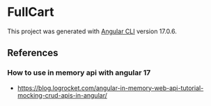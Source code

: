 # FullCart

This project was generated with [Angular CLI](https://github.com/angular/angular-cli) version 17.0.6.

## References

### How to use in memory api with angular 17

+ <https://blog.logrocket.com/angular-in-memory-web-api-tutorial-mocking-crud-apis-in-angular/>

